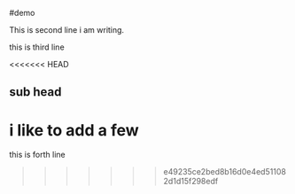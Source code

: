 #demo



This is second line i am writing.

this is third line

<<<<<<< HEAD
## sub head
i like to add a few
=======
this is forth line
>>>>>>> e49235ce2bed8b16d0e4ed511082d1d15f298edf
